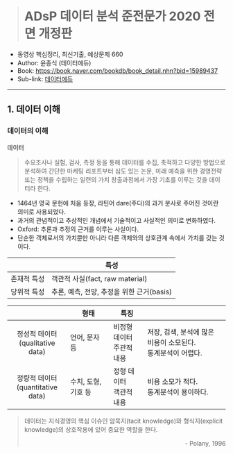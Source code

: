 > # ADsP 데이터 분석 준전문가 2020 전면 개정판

- 동영상 핵심정리, 최신기출, 예상문제 660
- Author: 윤종식 (데이터에듀)
- Book: <https://book.naver.com/bookdb/book_detail.nhn?bid=15989437>
- Sub-link: [데이터에듀](http://www.dataedu.kr/)

---

## 1. 데이터 이해

### 데이터의 이해

데이터

> 수요조사나 실험, 검사, 측정 등을 통해 데이터를 수집, 축적하고 다양한 방법으로 분석하여 간단한 마케팅 리포트부터 심도 있는 논문, 미래 예측을 위한 경영전략 또는 정책을 수립하는 일련의 가치 창출과정에서 가장 기초를 이루는 것을 데이터라 한다.

- 1464년 영국 문헌에 처음 등장, 라틴어 dare(주다)의 과거 분사로 주어진 것이란 의미로 사용되었다.
- 과거의 관념적이고 추상적인 개념에서 기술적이고 사실적인 의미로 변화하였다.
- Oxford: 추론과 추정의 근거를 이루는 사실이다.
- 단순한 객체로서의 가치뿐만 아니라 다른 객체와의 상호관계 속에서 가치를 갖는 것이다.

|             | 특성                                      |
| :---------: | ----------------------------------------- |
| 존재적 특성 | 객관적 사실(fact, raw material)           |
| 당위적 특성 | 추론, 예측, 전망, 추정을 위한 근거(basis) |

|                                        | 형태                | 특징                           |                                                                  |
| :------------------------------------: | ------------------- | ------------------------------ | ---------------------------------------------------------------- |
| 정성적 데이터<br />(qualitative data)  | 언어, 문자 등       | 비정형 데이터<br />주관적 내용 | 저장, 검색, 분석에 많은 비용이 소모된다.<br />통계분석이 어렵다. |
| 정량적 데이터<br />(quantitative data) | 수치, 도형, 기호 등 | 정형 데이터<br />객관적 내용   | 비용 소모가 적다.<br />통계분석이 용이하다.                      |

> 데이터는 지식경영의 핵심 이슈인 암묵지(tacit knowledge)와 형식지(explicit knowledge)의 상호작용에 있어 중요한 역할을 한다.<p style="text-align: right;">- Polany, 1996</p>
